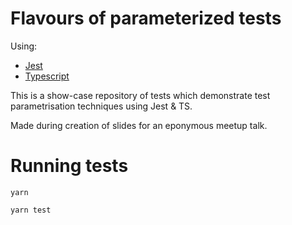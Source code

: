 # Flavours of parameterized tests

Using:

- [Jest](https://jestjs.io/)
- [Typescript](https://www.typescriptlang.org/)

This is a show-case repository of tests which demonstrate test parametrisation techniques using Jest & TS.

Made during creation of slides for an eponymous meetup talk.

# Running tests

`yarn`

`yarn test`
